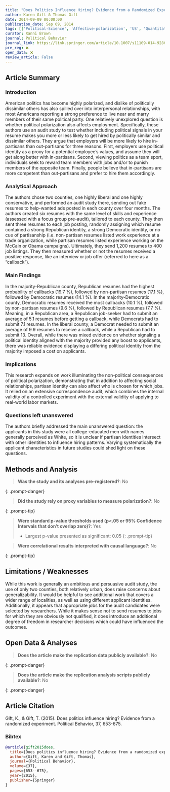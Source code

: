 ```yaml
---
title: "Does Politics Influence Hiring? Evidence from a Randomized Experiment"
author: Karen Gift & Thomas Gift
date: 2014-09-09 00:00:00
publication_date: Sep 09, 2014
tags: [['Political-Science', 'Affective-polarization', 'US', 'Quantitative', 'Experimental']]
curator: Xanni Brown
journal: Political Behavior
journal_link: https://link.springer.com/article/10.1007/s11109-014-9286-0
pre_reg: ❌
open_data: ❌
review_article: False
---
```


## Article Summary

### Introduction

American politics has become highly polarized, and dislike of politically dissimilar others has also spilled over into interpersonal relationships, with most Americans reporting a strong preference to live near and marry members of their same political party. One relatively unexplored question is whether political polarization also affects employment. Specifically, these authors use an audit study to test whether including political signals in your resume makes you more or less likely to get hired by politically similar and dissimilar others. They argue that employers will be more likely to hire in-partisans than out-partisans for three reasons. First, employers use political identity as a proxy for a potential employee’s values, and assume they will get along better with in-partisans. Second, viewing politics as a team sport, individuals seek to reward team members with jobs and/or to punish members of the opposite team. Finally, people believe that in-partisans are more competent than out-partisans and prefer to hire them accordingly. 

### Analytical Approach

The authors chose two counties, one highly liberal and one highly conservative, and performed an audit study there, sending out fake resumes to help-wanted ads posted in each county over four months. The authors created six resumes with the same level of skills and experience (assessed with a focus group pre-audit), tailored to each county. They then sent three resumes to each job posting, randomly assigning which resume contained a strong Republican identity, a strong Democratic identity, or no cue of partisanship (i.e. non-partisan resumes listed work experience at a trade organization, while partisan resumes listed experience working on the McCain or Obama campaigns). Ultimately, they send 1,200 resumes to 400 job listings. They then measured whether or not the resumes received a positive response, like an interview or job offer (referred to here as a “callback”).

### Main Findings

In the majority-Republican county, Republican resumes had the highest probability of callbacks (19.7 %), followed by non-partisan resumes (17.1 %), followed by Democratic resumes (14.1 %). In the majority-Democratic county, Democratic resumes received the most callbacks (10.1 %), followed by non-partisan resumes (9.6 %), followed by Republican resumes (7.7 %). Meaning, in a Republican area, a Republican job-seeker had to submit an average of 5.1 resumes before getting a callback, while Democrats had to submit 7.1 resumes. In the liberal county, a Democrat needed to submit an average of 9.9 resumes to receive a callback, while a Republican had to submit 13. Overall, while there was mixed evidence on whether signaling a political identity aligned with the majority provided any boost to applicants, there was reliable evidence displaying a differing political identity from the majority imposed a cost on applicants.


### Implications

This research expands on work illuminating the non-political consequences of political polarization, demonstrating that in addition to affecting social relationships, partisan identity can also affect who is chosen for which jobs. It relied on an extensive correspondence audit, which combines the internal validity of a controlled experiment with the external validity of applying to real-world labor markets. 


### Questions left unanswered

The authors briefly addressed the main unanswered question: the applicants in this study were all college-educated men with names generally perceived as White, so it is unclear if partisan identities intersect with other identities to influence hiring patterns. Varying systematically the applicant characteristics in future studies could shed light on these questions.

## Methods and Analysis

> **Was the study and its analyses pre-registered?**: No
> 
{: .prompt-danger}

> **Did the study rely on proxy variables to measure polarization?**: No
> 
> 
> 
{: .prompt-tip}


> **Were standard p-value thresholds used (p<.05 or 95% Confidence Intervals that don’t overlap zero)?**: Yes
> 
> - Largest p-value presented as significant: 0.05
{: .prompt-tip}

> **Were correlational results interpreted with causal language?**: No
> 
{: .prompt-tip}

## Limitations / Weaknesses

While this work is generally an ambitious and persuasive audit study, the use of only two counties, both relatively urban, does raise concerns about generalizability. It would be helpful to see additional work that covers a wider range of localities, as well as using different applicant identities. Additionally, it appears that appropriate jobs for the audit candidates were selected by researchers. While it makes sense not to send resumes to jobs for which they are obviously not qualified, it does introduce an additional degree of freedom in researcher decisions which could have influenced the outcomes. 

## Open Data & Analyses

> **Does the article make the replication data publicly available?**: No
> 
{: .prompt-danger}

> **Does the article make the replication analysis scripts publicly available?**: No
> 
{: .prompt-danger}



## Article Citation

Gift, K., & Gift, T. (2015). Does politics influence hiring? Evidence from a randomized experiment. Political Behavior, 37, 653-675.

### Bibtex

```bibtex
@article{gift2015does,
  title={Does politics influence hiring? Evidence from a randomized experiment},
  author={Gift, Karen and Gift, Thomas},
  journal={Political Behavior},
  volume={37},
  pages={653--675},
  year={2015},
  publisher={Springer}
}
```